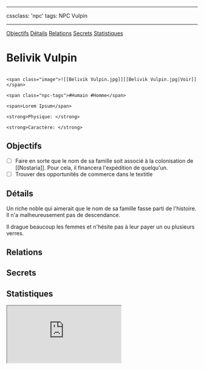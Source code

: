 
---

cssclass: 'npc'
tags: NPC Vulpin

---
<span class="nav">[Objectifs](#Objectifs) [Détails](#Détails)  [Relations](#Relations) [Secrets](#Secrets) [Statistiques](#Statistiques)</span>

# Belivik Vulpin

```ad-desc

<span class="image">![[Belivik Vulpin.jpg]][[Belivik Vulpin.jpg|Voir]]</span>

<span class="npc-tags">#Humain #Homme</span>

<span>Lorem Ipsum</span>

<strong>Physique: </strong>

<strong>Caractère: </strong>
```

## Objectifs
- [ ] Faire en sorte que le nom de sa famille soit associé à la colonisation de [[Nostaria]]. Pour cela, il financera l'expédition de quelqu'un.
- [ ] Trouver des opportunités de commerce dans le textitle

## Détails
Un riche noble qui aimerait que le nom de sa famille fasse parti de l'histoire. Il n'a malheureusement pas de descendance.

Il drague beaucoup les femmes et n'hésite pas à leur payer un ou plusieurs verres.

## Relations

## Secrets

## Statistiques
<iframe class="embedded-statblock" src="https://pathfinderdashboard.com/Creatures/Troubadour.html"></iframe>
